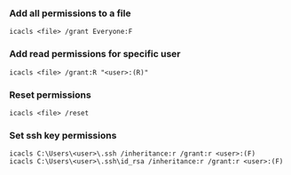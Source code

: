 ### Add all permissions to a file
```
icacls <file> /grant Everyone:F
```

### Add read permissions for specific user
```
icacls <file> /grant:R "<user>:(R)"
```

### Reset permissions
```
icacls <file> /reset
```

### Set ssh key permissions
```
icacls C:\Users\<user>\.ssh /inheritance:r /grant:r <user>:(F)
icacls C:\Users\<user>\.ssh\id_rsa /inheritance:r /grant:r <user>:(F)
```

